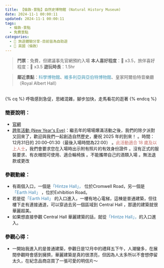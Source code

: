 ```yaml
---
title: 【倫敦-景點】自然史博物館 (Natural History Museum) 
date: 2024-11-1 00:00:11
updated: 2024-11-1 00:00:11
tags:
  - 倫敦-景點
  - 免費景點    
categories: 
  - 🌴 旅遊體驗分享-目前皆為自助遊
  - 🥥 英國（倫敦） 
---
```

>**門票**：免費，但建議事先官網預約入場
>**本人喜好程度**：🌝 x3.5，旅伴喜好程度：🌝 x3.5
>**遊玩時長**：1.5hr
<!-- more -->
>**鄰近景點**：<font color=#4599B6>科學博物館</font>、<font color=#4599B6>維多利亞與亞伯特博物館</font>、皇家阿爾伯特音樂廳
（Royal Albert Hall）

<br>
{% cq %} 呼吸感到急促，思緒混雜，腳步加快，走馬看花的逛著 {% endcq %}
<br>

### 簡要說明：
+ [官網](https://www.nhm.ac.uk/visit/galleries-and-museum-map.html)
+ [跨年活動 (New Year's Eve)](https://www.nhm.ac.uk/events/new-years-eve.html)：繼去年的場場爆滿活動之後，我們的除夕派對又回來了，歡迎與我們一起創造自然歷史，慶祝 2025 年的到來！
。時間：12月31日的 20:00–01:30（最後入場時間為22:00）
。<font color=#c36d67>此活動適合 18 歲及以上人士</font>，我們會要求您在入場時出示附有照片的有效身份證件
。沒有正式的服裝要求、有衣帽間可使用、適合輪椅族
。不能攜帶自己的酒類入場
。無法退款或更改

### 參觀動線：
+ 有兩個入口，一個是<font color=#4287B5>「Hintze Hall」，</font> 位於Cromwell Road，另一個是<font color=#4287B5>「Earth Hall」</font> ，位於Exhibition Road。
+ 若是從<font color=#4287B5>「Earth Hall」</font> 的入口進入，一樓有地心電梯，這棟是普通建築，但往樓下走有連接通道，可以穿過去另一個區域到 Central Hall ，那邊的建築就很華麗超美。
+ 如果想直接參觀 Central Hall 華麗建築的話，就從<font color=#4287B5>「Hintze Hall」，</font>的入口進入。

### 參觀心得：
+ 一開始我進入的是普通建築，參觀日是12月中的禮拜五下午，人潮蠻多，在展間參觀時會感到擁擠，華麗建築是真的很漂亮，但因為人太多所以不會想停留太久，在紀念品商店買了一張可愛的明信片～

